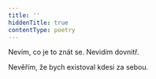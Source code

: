 ```yaml
---
title: ''
hiddenTitle: true
contentType: poetry
---
```


<section>

Nevím, co je to znát se. Nevidím dovnitř.

Nevěřím, že bych existoval kdesi za sebou.

</section>
